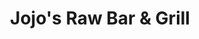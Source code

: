 ---
layout: place
title: "Jojo's Raw Bar & Grill"
permalink: /florida/wellington/jojo-s-raw-bar-grill.html
stateAbbr: FL
stateName: Florida
cityName: Wellington
seo:
  name: "Jojo's Raw Bar & Grill"
  type: Restaurant
  links: http://jojosrawbar.com/contact.html
description: "Low-key seafood joint with daily specials & happy hours, plus TVs showing sports & an outdoor patio. Jojo's Raw Bar & Grill serves delicious sushi in Wellington, Florida. Try fresh Japanese dishes for a great dining experience. Available for takeout, delivery, lunch, and dinner."
place_id: ChIJj8z81_ov2YgR6lZBIcWYDFA
photos:
  - name: >-
      places/ChIJj8z81_ov2YgR6lZBIcWYDFA/photos/AeeoHcKMx_J6Rs1oey2oSFTaGgTN8nL5CtwIEo0K-CfByEYxWwAKyl9tqzCo-bDl3YZjfWjj8A2OKeZWAUcscClIOr8xFJ7ogy2mfl1UrXXsZFXG5dGbc-RGTV6_EcT8CRPby3zyzdvceTAz4CRorc3x17eFnqn_f23y_2tx_l7xHdWKPsVh5BbA58_N_8MucIEARyN45NFXuy4Gsv5cb50ZW0KitRoNd4qclkZANLT6ibGCPSGpEUpnNzC32a6Ywjf8XtDfFQAGNfmaOnr4wKmo41B9YMnbxQCq9K_9l-PrekkC4w
    widthPx: 960
    heightPx: 720
    authorAttributions:
      - displayName: Jojo's Raw Bar & Grill
        uri: https://maps.google.com/maps/contrib/117264980475651950977
        photoUri: >-
          https://lh3.googleusercontent.com/a-/ALV-UjXmVBO3bVdUpf5L1KwVQX6baxtUALih4iwB47s_NPuDrdiYPks=s100-p-k-no-mo
    flagContentUri: >-
      https://www.google.com/local/imagery/report/?cb_client=maps_api_places.places_api&image_key=!1e10!2sAF1QipMEH8K6iHxLBjtz2e9qNENFVWhxYpPXzUryRZt2&hl=en-US
    googleMapsUri: >-
      https://www.google.com/maps/place//data=!3m4!1e2!3m2!1sAF1QipMEH8K6iHxLBjtz2e9qNENFVWhxYpPXzUryRZt2!2e10!4m2!3m1!1s0x88d92ffad7fccc8f:0x500c98c5214156ea
  - name: >-
      places/ChIJj8z81_ov2YgR6lZBIcWYDFA/photos/AeeoHcIwYPRIG-Obewl8-G1opdzLQUYWiPSrPv8L-K4K8iBiOy6dU8q25vFg4AOUyHk1uGmUoj-4-VVBE0o5KYIZFQ-JfuA84CQBQmuuAIWYVSt2Z7SBIlS3kB91GEMWOcWtNghNFrnTXOS_RORwsMshQvzcvKTqASs6dj-zSXYbYGvEIn_g5iCjVt8nvwgHO_JrBROhWvd7aT1-Qx7p2REU_tfaVvJ6WpcEBLECvmdBWlq4GfyLk3YzyvG3COKE6DsT9E5edxICv4HB6DYrC6rhHta__pDSSyYzsa9kdn-hOsMqnw
    widthPx: 4800
    heightPx: 3200
    authorAttributions:
      - displayName: Jojo's Raw Bar & Grill
        uri: https://maps.google.com/maps/contrib/117264980475651950977
        photoUri: >-
          https://lh3.googleusercontent.com/a-/ALV-UjXmVBO3bVdUpf5L1KwVQX6baxtUALih4iwB47s_NPuDrdiYPks=s100-p-k-no-mo
    flagContentUri: >-
      https://www.google.com/local/imagery/report/?cb_client=maps_api_places.places_api&image_key=!1e10!2sAF1QipMMO3fzOyu0J4XGWb7D71xaOToEF-JwOJNWQsYk&hl=en-US
    googleMapsUri: >-
      https://www.google.com/maps/place//data=!3m4!1e2!3m2!1sAF1QipMMO3fzOyu0J4XGWb7D71xaOToEF-JwOJNWQsYk!2e10!4m2!3m1!1s0x88d92ffad7fccc8f:0x500c98c5214156ea
  - name: >-
      places/ChIJj8z81_ov2YgR6lZBIcWYDFA/photos/AeeoHcLIKy1GCmrXcLrCgYYPm_5_QxzaMqmHSooD_K73y__Vk1xlaXMcxgxNfsiDSDY5LM4F-iP0rRI2Mmzz-4diWTXVGvL4_5EbUEHIbSokd5lfXGCRJm0KMFSKjAHnHUcjk8mzaq1b0cJI1fh7Sx-a0piXV1PS_X14Lu7jxtDx_xRFD9nscer1cR2wWln8yOdTenBR-1J0YWEl8W1ehUtghdO_4UngES6pa8yfYztJc-i9qHKe6GRHh4nML3bPhu4FzhthcheUEamMqIeVnmg0y84CXuf6HUeoBzNFqHXl-rLI8w
    widthPx: 1536
    heightPx: 2048
    authorAttributions:
      - displayName: Jojo's Raw Bar & Grill
        uri: https://maps.google.com/maps/contrib/117264980475651950977
        photoUri: >-
          https://lh3.googleusercontent.com/a-/ALV-UjXmVBO3bVdUpf5L1KwVQX6baxtUALih4iwB47s_NPuDrdiYPks=s100-p-k-no-mo
    flagContentUri: >-
      https://www.google.com/local/imagery/report/?cb_client=maps_api_places.places_api&image_key=!1e10!2sAF1QipPxDhurebNNeikIhxVshVHFqRPdxCro0g9VYmrJ&hl=en-US
    googleMapsUri: >-
      https://www.google.com/maps/place//data=!3m4!1e2!3m2!1sAF1QipPxDhurebNNeikIhxVshVHFqRPdxCro0g9VYmrJ!2e10!4m2!3m1!1s0x88d92ffad7fccc8f:0x500c98c5214156ea
  - name: >-
      places/ChIJj8z81_ov2YgR6lZBIcWYDFA/photos/AeeoHcLXIGgOy6LHRbmY50DVJRR47OokD5TjwSumtOIR_-uw_5gpoShcQLEhqmGUtMDDrx0G-qWtQPh-mpMfY8PRUYj37UO5vKy9V2exGd-RyvDqLaj1Nww4MWn_JduXe_Uz2_jnUwLTeSyVVS7QKJxE8TX1Hf-V5oRYyRBCexX6qvPHDgs-7by3xkfRoTzBjmAHyEEZxz58ZyKSEolZXzsuhtbDDZoYN7J21XczrHDrzAOgCn-4vm20bAKxakPVIttozCohinNzAawKRZnSvb_BQJ23oYijVTDJ2hrY1IvnRVELgw
    widthPx: 4800
    heightPx: 3200
    authorAttributions:
      - displayName: Jojo's Raw Bar & Grill
        uri: https://maps.google.com/maps/contrib/117264980475651950977
        photoUri: >-
          https://lh3.googleusercontent.com/a-/ALV-UjXmVBO3bVdUpf5L1KwVQX6baxtUALih4iwB47s_NPuDrdiYPks=s100-p-k-no-mo
    flagContentUri: >-
      https://www.google.com/local/imagery/report/?cb_client=maps_api_places.places_api&image_key=!1e10!2sAF1QipN4HElRrmTUAEHafji6IEtWwiO2r8gSGXlfjkBW&hl=en-US
    googleMapsUri: >-
      https://www.google.com/maps/place//data=!3m4!1e2!3m2!1sAF1QipN4HElRrmTUAEHafji6IEtWwiO2r8gSGXlfjkBW!2e10!4m2!3m1!1s0x88d92ffad7fccc8f:0x500c98c5214156ea
  - name: >-
      places/ChIJj8z81_ov2YgR6lZBIcWYDFA/photos/AeeoHcLFZorK4CRiddobofuERakS7n2sK9xLbp2ioBFdB8Fx-Zsr57QjGxs7lLxLZ9gYj3mjxRrAxCnlsgitH5Pb6wri5vGjkBhCnr5hS4T-HzprvkxYcJXsSoTzGa31jKcFU53q2YSdKl9MhW2tR6I9r3nGmlsZofx0rIEj768vp6iTGmD3nXZ-vodo9p04uyEZtIhr0uUpnXEdtCRLBcMmgFgec02KMsdnbR1lMADKq22_3FVlpb_JjkAqf22wC4_PFxXqGFcJIWvOps8971XcVcZwpze1hZs_mZvENdCkoJyZkmyMKmkgbWXilIC03GFK-zZg1Y-6zw9dmww20WePEdZ4keyVh8Gotz2v49a-eU2WubuT-Idy1c21hvgpXmhYmmLaBve_IddXpmpqXoDMnfM42fPw_X4eZdbHEqIqIH9iplUc
    widthPx: 4032
    heightPx: 3024
    authorAttributions:
      - displayName: BJ Kirby
        uri: https://maps.google.com/maps/contrib/105617966104750607644
        photoUri: >-
          https://lh3.googleusercontent.com/a-/ALV-UjVhWnIGpDthTuHgNdiXnCZIsrvBOWO4k5HrWETUk_kbptOyruDl=s100-p-k-no-mo
    flagContentUri: >-
      https://www.google.com/local/imagery/report/?cb_client=maps_api_places.places_api&image_key=!1e10!2sCIHM0ogKEICAgIDN-YHEogE&hl=en-US
    googleMapsUri: >-
      https://www.google.com/maps/place//data=!3m4!1e2!3m2!1sCIHM0ogKEICAgIDN-YHEogE!2e10!4m2!3m1!1s0x88d92ffad7fccc8f:0x500c98c5214156ea
  - name: >-
      places/ChIJj8z81_ov2YgR6lZBIcWYDFA/photos/AeeoHcJp061iVq16c6nW1Y6KACW5LMidzCfFsOfblTXMWpy4RZMLrPP0SBEnSYE9Y8ZLem8TpR9czkeWKc6713SzbHmdVlLaIHBbf14gQ8Q0HkRIdNLsiCGVGHr7fbnDv_DTy_CVfLKXseeBOUhUfojNIOFcpQcytBsyX1QxsF4LYnCPZs7G994UO29WwWrcphpEsA43WHh2SNZphaJ4wXXfghtihnjXSWk8FQ2bFUUGCNBEmfo9lDOuBt15qOk6GI-55hGV29dwaa2z2rI0PNUHcjy4eURnyy6uOX872LG1GsKFwQ
    widthPx: 4800
    heightPx: 3200
    authorAttributions:
      - displayName: Jojo's Raw Bar & Grill
        uri: https://maps.google.com/maps/contrib/117264980475651950977
        photoUri: >-
          https://lh3.googleusercontent.com/a-/ALV-UjXmVBO3bVdUpf5L1KwVQX6baxtUALih4iwB47s_NPuDrdiYPks=s100-p-k-no-mo
    flagContentUri: >-
      https://www.google.com/local/imagery/report/?cb_client=maps_api_places.places_api&image_key=!1e10!2sAF1QipNj3efObrFPlF1411pACc1qcP0ftI9qAGGm07im&hl=en-US
    googleMapsUri: >-
      https://www.google.com/maps/place//data=!3m4!1e2!3m2!1sAF1QipNj3efObrFPlF1411pACc1qcP0ftI9qAGGm07im!2e10!4m2!3m1!1s0x88d92ffad7fccc8f:0x500c98c5214156ea
  - name: >-
      places/ChIJj8z81_ov2YgR6lZBIcWYDFA/photos/AeeoHcI-a7UbUNX41zXrVy4UoSDxfSTVJ-TbVSynYEia6G3NuZeTLm0rNZJKnJzqzG3rgqz799dRPQLOBt1D3aF7XwrXzphq_DUYUlTPwLR6B-7b53wDgunfWdx_NOoatuC-TqUL0_kC6dtqkmT-D3uIyIGgRCpsJcwx8RwdbmaiMLWC_f1s5UyG6NKw_KY3Y2joPflztEIVTjt0AXr_OQc7l5SQ8RQp9R1bDFuquoRPIHSseln5nq2a7CdQrovjL_iOQDyKy0evlDAwhZYTb8jNletEVrSEZ4EuuCliaFq2EjkrEw
    widthPx: 4800
    heightPx: 3421
    authorAttributions:
      - displayName: Jojo's Raw Bar & Grill
        uri: https://maps.google.com/maps/contrib/117264980475651950977
        photoUri: >-
          https://lh3.googleusercontent.com/a-/ALV-UjXmVBO3bVdUpf5L1KwVQX6baxtUALih4iwB47s_NPuDrdiYPks=s100-p-k-no-mo
    flagContentUri: >-
      https://www.google.com/local/imagery/report/?cb_client=maps_api_places.places_api&image_key=!1e10!2sAF1QipNrfEqtk0fkiWsauQFtCh0VgpudSuXdgxek4nrz&hl=en-US
    googleMapsUri: >-
      https://www.google.com/maps/place//data=!3m4!1e2!3m2!1sAF1QipNrfEqtk0fkiWsauQFtCh0VgpudSuXdgxek4nrz!2e10!4m2!3m1!1s0x88d92ffad7fccc8f:0x500c98c5214156ea
  - name: >-
      places/ChIJj8z81_ov2YgR6lZBIcWYDFA/photos/AeeoHcJmfZRN6ZBfWKn_4PnLqx96Z6ExkDO-FdVAdzoekopczLdSj_ZPQ9-_XUD4h25ueducQfg3GKKadvinaZlx62XztzQe9bYrGS7reGnRu0oxBHkrj7GkbEADHC6STtfNLZg9o9W7xlR0pqX1K-zlxzbTCyAXkIeJE-FBltlw7rpttd8XDj0Q567c4vtMdS6dej-C7fwWtLj5tjSRcv8e9HqntyMW3NlVVwaoYRoWoqcbB5RlMpBLe7nofFSm0PkLmyKPM8aEh0hI93UcnxjT06fn8MjI4UOaBgaWHc3FGvpqyv2d9SCU6e5pvxjU9XfOOPT66yQZLM6RzTWBz_OK7bOAvRWGcCCZ1lld6wRuC_Qb7OcuXbXNZV-QTY8jO8hgYWHsa_yfQ51duGeUw-rzZ1JXkawdnE9kuX9wv7YP9I0
    widthPx: 4680
    heightPx: 3510
    authorAttributions:
      - displayName: BJ Kirby
        uri: https://maps.google.com/maps/contrib/105617966104750607644
        photoUri: >-
          https://lh3.googleusercontent.com/a-/ALV-UjVhWnIGpDthTuHgNdiXnCZIsrvBOWO4k5HrWETUk_kbptOyruDl=s100-p-k-no-mo
    flagContentUri: >-
      https://www.google.com/local/imagery/report/?cb_client=maps_api_places.places_api&image_key=!1e10!2sCIHM0ogKEICAgIDN-YHEIg&hl=en-US
    googleMapsUri: >-
      https://www.google.com/maps/place//data=!3m4!1e2!3m2!1sCIHM0ogKEICAgIDN-YHEIg!2e10!4m2!3m1!1s0x88d92ffad7fccc8f:0x500c98c5214156ea
  - name: >-
      places/ChIJj8z81_ov2YgR6lZBIcWYDFA/photos/AeeoHcIJrDLercuY1kc6e_JUDIKpqFMuoeLnbfacxG26xDJ7o9RGhbtAl4N_ujxKB6qTU0fekf_2YJjphltXFBsmKJRauZTOqGQRLSb4IuDnY9bBHJfTYFio4XkiB9k61r-4DsAgEh5pyYpr3EpNt89cknunbw0SYVidUbKm9UwEAj2n96KKG30qyVccgZrn8VDA1rXuk5dUaIwt036gzsM74d3N2e2Y5EtR73M1vgaGCYcrhjWZlD18Dx8dx9LiW-r4JevKVUdZvXDXKTZaDo01QVmoEXgygDHiAtoPePI9SmJx5VNMHm2OHWyzoDzYpPPi2Vsfwu4nzqLhnshknDoOC3S73Euua1C7wGTg6P20PqYP5QkIrLqSaL9SSmNa0YUUIc3CjeV0HdXjwjWyQxRxPvETKmcFwlCk0OgXXIWPeIHCriju0NFbpuYOuBYFITSH
    widthPx: 3072
    heightPx: 4080
    authorAttributions:
      - displayName: Asante bogle
        uri: https://maps.google.com/maps/contrib/103860576028996028721
        photoUri: >-
          https://lh3.googleusercontent.com/a-/ALV-UjVdbFn1W73QR9tUWURwz954V89l0goK1y4U5YP0F7HpwwDXtHJBqg=s100-p-k-no-mo
    flagContentUri: >-
      https://www.google.com/local/imagery/report/?cb_client=maps_api_places.places_api&image_key=!1e10!2sCIABIhADycKzcQltgGfpD7AAAg8t&hl=en-US
    googleMapsUri: >-
      https://www.google.com/maps/place//data=!3m4!1e2!3m2!1sCIABIhADycKzcQltgGfpD7AAAg8t!2e10!4m2!3m1!1s0x88d92ffad7fccc8f:0x500c98c5214156ea
  - name: >-
      places/ChIJj8z81_ov2YgR6lZBIcWYDFA/photos/AeeoHcJxWSJ3Y_v-q0Xepw8MZkybqkRukg3KI-YozRgX5QEGA_f0fskiLmRfBOuEmcFVZ6kW8LNvLt6ihr0MfNPMoSTd7UAvum4qEQXo_zLKfFv31hO7HAYPSV-3sEiJ78nU1dSC3p_75J4WvakYSW83Pa1bbTWbwfLYfP0sRKer3dex4X8afVftrXXrdubaH1DHs9U1qwD7C6C-9lT57pKySbYgRA6tEue01QTLZY4n88vmcg4QoyaliraOZ7uR1iEhWLRJZFUzLSMgtyOhAwcP4I983fE484vY86Pqocm3ptT508GZJ6ch7YPIcgdFUa25t972gmscdXMrZpRwM4E740dbb3oD5StXOftv3-rRRFBkONr-NhUbs28-HU2ZJpRwEQOJprvvvfz3ROUR_ocJ-d7lZWlGqVKMXyWc6Ydjj2ambA
    widthPx: 3000
    heightPx: 4000
    authorAttributions:
      - displayName: Chris S
        uri: https://maps.google.com/maps/contrib/114410996393579290795
        photoUri: >-
          https://lh3.googleusercontent.com/a-/ALV-UjWA8mCnhmK2ewD3KkUBj7vgIpdPIt9oknXx0dnvK-VcqHrS0w4WkQ=s100-p-k-no-mo
    flagContentUri: >-
      https://www.google.com/local/imagery/report/?cb_client=maps_api_places.places_api&image_key=!1e10!2sCIHM0ogKEICAgID5gpnoWQ&hl=en-US
    googleMapsUri: >-
      https://www.google.com/maps/place//data=!3m4!1e2!3m2!1sCIHM0ogKEICAgID5gpnoWQ!2e10!4m2!3m1!1s0x88d92ffad7fccc8f:0x500c98c5214156ea
address: 13889 Wellington Trace A-20, Wellington, FL 33414, USA
street: 13889 Wellington Trace A-20
city: Wellington
state: FL
zip: '33414'
country: USA
neighborhood: null
latitude: '26.664373'
longitude: '-80.268298'
accessibility_options:
  wheelchairAccessibleParking: true
  wheelchairAccessibleEntrance: true
  wheelchairAccessibleRestroom: true
  wheelchairAccessibleSeating: true
business_status: OPERATIONAL
name: Jojo's Raw Bar & Grill
google_maps_links:
  directionsUri: >-
    https://www.google.com/maps/dir//''/data=!4m7!4m6!1m1!4e2!1m2!1m1!1s0x88d92ffad7fccc8f:0x500c98c5214156ea!3e0
  placeUri: https://maps.google.com/?cid=5768153195188672234
  writeAReviewUri: >-
    https://www.google.com/maps/place//data=!4m3!3m2!1s0x88d92ffad7fccc8f:0x500c98c5214156ea!12e1
  reviewsUri: >-
    https://www.google.com/maps/place//data=!4m4!3m3!1s0x88d92ffad7fccc8f:0x500c98c5214156ea!9m1!1b1
  photosUri: >-
    https://www.google.com/maps/place//data=!4m3!3m2!1s0x88d92ffad7fccc8f:0x500c98c5214156ea!10e5
primary_type: Bar & Grill
opening_hours:
  regular: null
  current: null
secondary_opening_hours:
  regular:
    weekdayDescriptions: null
    type: null
  current:
    weekdayDescriptions: null
    type: null
phone: (561) 427-1997
price_level: PRICE_LEVEL_MODERATE
price_range: $20 &ndash; $30
rating: '4.3'
rating_count: 714
website: http://jojosrawbar.com/contact.html
reviews:
  - name: >-
      places/ChIJj8z81_ov2YgR6lZBIcWYDFA/reviews/ChdDSUhNMG9nS0VJQ0FnSUNYLS12andnRRAB
    relativePublishTimeDescription: 5 months ago
    rating: 5
    text:
      text: >-
        Been coming here for 3 years never a bad time. I play in the Tuesday
        poker league and used to come to the Wednesday bingo with some friends,
        good drinks and food in my opinion for a dive bar.


        Over the years I’ve met some cool people here and have made some great
        bar stories.


        See you on Tuesday.
      languageCode: en
    originalText:
      text: >-
        Been coming here for 3 years never a bad time. I play in the Tuesday
        poker league and used to come to the Wednesday bingo with some friends,
        good drinks and food in my opinion for a dive bar.


        Over the years I’ve met some cool people here and have made some great
        bar stories.


        See you on Tuesday.
      languageCode: en
    authorAttribution:
      displayName: Nicholas Zecevic
      uri: https://www.google.com/maps/contrib/104935448795922285566/reviews
      photoUri: >-
        https://lh3.googleusercontent.com/a/ACg8ocLSTsAEHagD8uQ8vamz1sXI6ox8gsZ1PCWdYrXI_PvhcgpE-w=s128-c0x00000000-cc-rp-mo-ba2
    publishTime: '2024-10-21T04:04:19.010590Z'
    flagContentUri: >-
      https://www.google.com/local/review/rap/report?postId=ChdDSUhNMG9nS0VJQ0FnSUNYLS12andnRRAB&d=17924085&t=1
    googleMapsUri: >-
      https://www.google.com/maps/reviews/data=!4m6!14m5!1m4!2m3!1sChdDSUhNMG9nS0VJQ0FnSUNYLS12andnRRAB!2m1!1s0x88d92ffad7fccc8f:0x500c98c5214156ea
  - name: >-
      places/ChIJj8z81_ov2YgR6lZBIcWYDFA/reviews/ChdDSUhNMG9nS0VJQ0FnTURRczgzUnlBRRAB
    relativePublishTimeDescription: a month ago
    rating: 5
    text:
      text: >-
        I definitely will be returning! I had their Black & Blue burger and it
        was amazing. Even though they were packed and hosting an event the
        customer service was great, everyone was attentive and friendly. I 10/10
        recommend checking them out.
      languageCode: en
    originalText:
      text: >-
        I definitely will be returning! I had their Black & Blue burger and it
        was amazing. Even though they were packed and hosting an event the
        customer service was great, everyone was attentive and friendly. I 10/10
        recommend checking them out.
      languageCode: en
    authorAttribution:
      displayName: Aaliyah Dent
      uri: https://www.google.com/maps/contrib/101465935398979187855/reviews
      photoUri: >-
        https://lh3.googleusercontent.com/a/ACg8ocKfpO9JNW96y5M2ahchJ3Tu1SV0w4Y7Nr0MmCtfyIc_SuXPLw=s128-c0x00000000-cc-rp-mo
    publishTime: '2025-03-14T02:50:31.871831Z'
    flagContentUri: >-
      https://www.google.com/local/review/rap/report?postId=ChdDSUhNMG9nS0VJQ0FnTURRczgzUnlBRRAB&d=17924085&t=1
    googleMapsUri: >-
      https://www.google.com/maps/reviews/data=!4m6!14m5!1m4!2m3!1sChdDSUhNMG9nS0VJQ0FnTURRczgzUnlBRRAB!2m1!1s0x88d92ffad7fccc8f:0x500c98c5214156ea
  - name: >-
      places/ChIJj8z81_ov2YgR6lZBIcWYDFA/reviews/ChZDSUhNMG9nS0VJQ0FnSUROLVlIRUFnEAE
    relativePublishTimeDescription: a year ago
    rating: 3
    text:
      text: >-
        I went in totally ready for anything. Based on reviews it could be
        exceptionally great or I could have issues with being acknowledged by
        the wait staff. Did I mention, “I was ready for anything”?


        Being a pilot I travel often and have a range of experiences on almost
        every trip.  Today at JoJo’s it was mostly good.  I was immediately
        acknowledged and provided menus when I sat at the bar.  She returned
        with my water and offered meal suggestions;  one of which I chose, Ahi
        Tuna with steamed mixed vegetables and fried sweet plantains.


        Let me say that the presentation was exceptional.  The plate popped with
        color and flavor!  I was especially impressed with the mountainous pile
        of steamed mixed vegetables.  Why?  The flavor and not to mention how
        the pile remained hot all the way to the bottom as I took my time to eat
        every morsel.  The Tuna was rolled in sesame seeds, seasoned, and seared
        to perfection.  The plantains were the best I’ve ever had even though I
        couldn’t fit the last 2-3 pieces in my gut!


        So, why only 3 stars for atmosphere.  There was an older woman whom I
        assume was the manager or owner present at the bar a couple of times. 
        She corrected the bartender while she was answering questions from one
        of customers at the bar.  The bartender was tending to 8-10 patrons
        sitting around the bar, including myself.  It’s not that the woman
        corrected the bartender that brought me down but more so how she did it,
        with a tone and demeanor that was in my opinion completely uncalled for.
        As she left the bar, she shouted to the bartender, “just give me a water
        and I’ll get my own two beers”, mumbling as she hurriedly walked away. 
        I want to see smiles and a happy place.  I know that from my 50 years in
        the business, others want pleasantry as well.


        Please be happy or get out of the hospitality industry.  You shadow an
        otherwise excellent experience for others!


        Kudos for the bartender for NOT missing a beat!


        Give em a try.  I’m willing to bet you’ll love the flavors at JoJo’s Raw
        Bar & Grill!
      languageCode: en
    originalText:
      text: >-
        I went in totally ready for anything. Based on reviews it could be
        exceptionally great or I could have issues with being acknowledged by
        the wait staff. Did I mention, “I was ready for anything”?


        Being a pilot I travel often and have a range of experiences on almost
        every trip.  Today at JoJo’s it was mostly good.  I was immediately
        acknowledged and provided menus when I sat at the bar.  She returned
        with my water and offered meal suggestions;  one of which I chose, Ahi
        Tuna with steamed mixed vegetables and fried sweet plantains.


        Let me say that the presentation was exceptional.  The plate popped with
        color and flavor!  I was especially impressed with the mountainous pile
        of steamed mixed vegetables.  Why?  The flavor and not to mention how
        the pile remained hot all the way to the bottom as I took my time to eat
        every morsel.  The Tuna was rolled in sesame seeds, seasoned, and seared
        to perfection.  The plantains were the best I’ve ever had even though I
        couldn’t fit the last 2-3 pieces in my gut!


        So, why only 3 stars for atmosphere.  There was an older woman whom I
        assume was the manager or owner present at the bar a couple of times. 
        She corrected the bartender while she was answering questions from one
        of customers at the bar.  The bartender was tending to 8-10 patrons
        sitting around the bar, including myself.  It’s not that the woman
        corrected the bartender that brought me down but more so how she did it,
        with a tone and demeanor that was in my opinion completely uncalled for.
        As she left the bar, she shouted to the bartender, “just give me a water
        and I’ll get my own two beers”, mumbling as she hurriedly walked away. 
        I want to see smiles and a happy place.  I know that from my 50 years in
        the business, others want pleasantry as well.


        Please be happy or get out of the hospitality industry.  You shadow an
        otherwise excellent experience for others!


        Kudos for the bartender for NOT missing a beat!


        Give em a try.  I’m willing to bet you’ll love the flavors at JoJo’s Raw
        Bar & Grill!
      languageCode: en
    authorAttribution:
      displayName: BJ Kirby
      uri: https://www.google.com/maps/contrib/105617966104750607644/reviews
      photoUri: >-
        https://lh3.googleusercontent.com/a-/ALV-UjVhWnIGpDthTuHgNdiXnCZIsrvBOWO4k5HrWETUk_kbptOyruDl=s128-c0x00000000-cc-rp-mo-ba5
    publishTime: '2024-01-24T04:13:28.133447Z'
    flagContentUri: >-
      https://www.google.com/local/review/rap/report?postId=ChZDSUhNMG9nS0VJQ0FnSUROLVlIRUFnEAE&d=17924085&t=1
    googleMapsUri: >-
      https://www.google.com/maps/reviews/data=!4m6!14m5!1m4!2m3!1sChZDSUhNMG9nS0VJQ0FnSUROLVlIRUFnEAE!2m1!1s0x88d92ffad7fccc8f:0x500c98c5214156ea
  - name: >-
      places/ChIJj8z81_ov2YgR6lZBIcWYDFA/reviews/ChZDSUhNMG9nS0VJQ0FnTUR3b0pxS0pREAE
    relativePublishTimeDescription: 3 weeks ago
    rating: 5
    text:
      text: >-
        I've never had a bad meal here. Everytime I go is great. They also have
        an extensive craft beer menu. Best seafood in Wellington. Every waiter
        is excellent as well. And i've never had bad service.
      languageCode: en
    originalText:
      text: >-
        I've never had a bad meal here. Everytime I go is great. They also have
        an extensive craft beer menu. Best seafood in Wellington. Every waiter
        is excellent as well. And i've never had bad service.
      languageCode: en
    authorAttribution:
      displayName: Samantha Garber
      uri: https://www.google.com/maps/contrib/111366248330181465093/reviews
      photoUri: >-
        https://lh3.googleusercontent.com/a/ACg8ocLF6PDlcqJEpXDy3Bj1wHvicjCkeiNCXdn-eoug5brgq_cJwA=s128-c0x00000000-cc-rp-mo-ba3
    publishTime: '2025-03-22T15:39:38.852483Z'
    flagContentUri: >-
      https://www.google.com/local/review/rap/report?postId=ChZDSUhNMG9nS0VJQ0FnTUR3b0pxS0pREAE&d=17924085&t=1
    googleMapsUri: >-
      https://www.google.com/maps/reviews/data=!4m6!14m5!1m4!2m3!1sChZDSUhNMG9nS0VJQ0FnTUR3b0pxS0pREAE!2m1!1s0x88d92ffad7fccc8f:0x500c98c5214156ea
  - name: >-
      places/ChIJj8z81_ov2YgR6lZBIcWYDFA/reviews/ChdDSUhNMG9nS0VJQ0FnSURSOHR5VnRBRRAB
    relativePublishTimeDescription: a year ago
    rating: 1
    text:
      text: >-
        I called in wings & cheese fries for pick up. After waiting 40 minutes
        for my food I waited an additional 20 minutes to get acknowledged in the
        restaurant. When I was finally able to get an employees  attention to
        take my payment I was given the nastiest attitude as if I was doing
        something wrong. When I addressed the manager about his rude employee
        his response was “don’t talk about my employees like that” 🥴

        Taking a step back & looking at all the employees they all seemed to be
        sloppy drunk.

        My food was horrible. Blue cheese dressing tasted like robitussin. I’ve
        never had such questionable wings in my life. They looked disgusting and
        tasted worst. My first and last time EVER giving my money to this
        unprofessional establishment.
      languageCode: en
    originalText:
      text: >-
        I called in wings & cheese fries for pick up. After waiting 40 minutes
        for my food I waited an additional 20 minutes to get acknowledged in the
        restaurant. When I was finally able to get an employees  attention to
        take my payment I was given the nastiest attitude as if I was doing
        something wrong. When I addressed the manager about his rude employee
        his response was “don’t talk about my employees like that” 🥴

        Taking a step back & looking at all the employees they all seemed to be
        sloppy drunk.

        My food was horrible. Blue cheese dressing tasted like robitussin. I’ve
        never had such questionable wings in my life. They looked disgusting and
        tasted worst. My first and last time EVER giving my money to this
        unprofessional establishment.
      languageCode: en
    authorAttribution:
      displayName: Nicole Yaslow
      uri: https://www.google.com/maps/contrib/116370306895825379723/reviews
      photoUri: >-
        https://lh3.googleusercontent.com/a/ACg8ocImj05fpHIsmzXfrsPQX046eldPKozBM76KwpGQljm8jdZaJw=s128-c0x00000000-cc-rp-mo
    publishTime: '2023-04-22T03:36:45.572259Z'
    flagContentUri: >-
      https://www.google.com/local/review/rap/report?postId=ChdDSUhNMG9nS0VJQ0FnSURSOHR5VnRBRRAB&d=17924085&t=1
    googleMapsUri: >-
      https://www.google.com/maps/reviews/data=!4m6!14m5!1m4!2m3!1sChdDSUhNMG9nS0VJQ0FnSURSOHR5VnRBRRAB!2m1!1s0x88d92ffad7fccc8f:0x500c98c5214156ea
parking_options:
  freeParkingLot: true
  freeStreetParking: true
  valetParking: false
payment_options:
  acceptsCreditCards: true
  acceptsDebitCards: true
  acceptsCashOnly: false
  acceptsNfc: true
allow_dogs: null
curbside_pickup: null
delivery: true
dine_in: true
good_for_children: true
good_for_groups: true
good_for_sports: true
live_music: false
menu_for_children: true
outdoor_seating: true
reservable: true
restroom: true
serves_beer: true
serves_breakfast: true
serves_brunch: false
serves_cocktails: true
serves_coffee: true
serves_dinner: true
serves_dessert: true
serves_lunch: true
serves_vegetarian_food: false
serves_wine: true
takeout: true
summary: >-
  Low-key seafood joint with daily specials & happy hours, plus TVs showing
  sports & an outdoor patio.

---